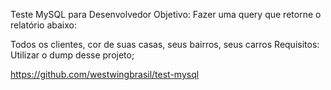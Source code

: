 Teste MySQL para Desenvolvedor
Objetivo:
Fazer uma query que retorne o relatório abaixo:

Todos os clientes, cor de suas casas, seus bairros, seus carros
Requisitos:
Utilizar o dump desse projeto;

https://github.com/westwingbrasil/test-mysql
